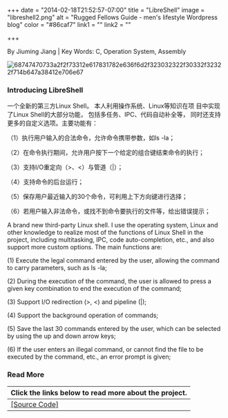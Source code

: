 +++
date = "2014-02-18T21:52:57-07:00"
title = "LibreShell"
image = "libreshell2.png"
alt = "Rugged Fellows Guide - men's lifestyle Wordpress blog"
color = "#86caf7"
link1 = ""
link2 = ""

+++

By Jiuming Jiang | Key Words: C, Operation System, Assembly

![68747470733a2f2f73312e617831782e636f6d2f323032322f30332f32322f714b647a38412e706e67](https://linton-pics.oss-cn-beijing.aliyuncs.com/uPic/68747470733a2f2f73312e617831782e636f6d2f323032322f30332f32322f714b647a38412e706e67.png)

### Introducing LibreShell

一个全新的第三方Linux Shell。 本人利用操作系统、Linux等知识在项 目中实现了Linux Shell的大部分功能， 包括多任务、IPC、代码自动补全等， 同时还支持更多的自定义选项。主要功能有：

（1）执行用户输入的合法命令，允许命令携带参数，如ls -la；

（2）在命令执行期间，允许用户按下一个给定的组合键结束命令的执行；

（3）支持I/O重定向（>、<）与管道（|）；

（4）支持命令的后台运行；

（5）保存用户最近输入的30个命令，可利用上下方向键进行选择；

（6）若用户输入非法命令，或找不到命令要执行的文件等，给出错误提示；

A brand new third-party Linux shell. I use the operating system, Linux and other knowledge to realize most of the functions of Linux Shell in the project, including multitasking, IPC, code auto-completion, etc., and also support more custom options. The main functions are:

(1) Execute the legal command entered by the user, allowing the command to carry parameters, such as ls -la;

(2) During the execution of the command, the user is allowed to press a given key combination to end the execution of the command;

(3) Support I/O redirection (>, <) and pipeline (|);

(4) Support the background operation of commands;

(5) Save the last 30 commands entered by the user, which can be selected by using the up and down arrow keys;

(6) If the user enters an illegal command, or cannot find the file to be executed by the command, etc., an error prompt is given;

### Read More

| Click the links below to read more about the project.     |
| --------------------------------------------------------- |
| [[Source Code]](https://github.com/JustLinton/LibreShell) |





